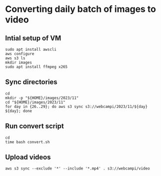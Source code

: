 # Converting daily batch of images to video

## Intial setup of VM

```shell
sudo apt install awscli
aws configure
aws s3 ls
mkdir images
sudo apt install ffmpeg x265
```

## Sync directories

```shell
cd
mkdir -p "${HOME}/images/2023/11"
cd "${HOME}/images/2023/11"
for day in {26..29}; do aws s3 sync s3://webcampi/2023/11/${day} ${day}; done

```

## Run convert script

```shell
cd
time bash convert.sh
```

## Upload videos

```shell
aws s3 sync --exclude '*' --include '*.mp4' . s3://webcampi/video
```
